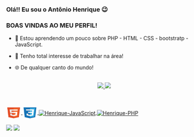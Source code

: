 ### Olá!! Eu sou o Antônio Henrique 😉
### BOAS VINDAS AO MEU PERFIL!
- 🧐 Estou aprendendo um pouco sobre PHP - HTML - CSS - bootstratp - JavaScript.
- 🌟 Tenho total interesse de trabalhar na área!
- 🌐 De qualquer canto do mundo!

  <div align="center"><br>
    <a href="https://github.com/HenriqueCl99">
    <img height="180em" src="https://github-readme-stats.vercel.app/api?username=HenriqueCl99&show_icons=true&theme=dracula&include_all_commits=true&count_private=true"/>
    <img height="180em" src="https://github-readme-stats.vercel.app/api/top-langs/?username=HenriqueCl99&layout=compact&langs_count=7&theme=dracula"/>
  </div>
</br>
  
  
  <div style="display: inline_block"><br>
  <img align="center" alt="Henrique-HTML" height="30" width="40" src="https://raw.githubusercontent.com/devicons/devicon/master/icons/html5/html5-original.svg">
  <img align="center" alt="Henrique-CSS" height="30" width="40" src="https://raw.githubusercontent.com/devicons/devicon/master/icons/css3/css3-original.svg">
  <img align="center" alt="Henrique-JavaScript" height="30" width="40 "src="https://cdn.jsdelivr.net/gh/devicons/devicon/icons/javascript/javascript-original.svg" />
  <img align="center" alt="Henrique-PHP" height="30" width="40 "src="https://www.php.net/images/logos/new-php-logo.svg" />
</br>


  </br>
  <div> 
  <a href="https://www.instagram.com/henrique.callixto/?hl=pt-br" target="_blank"><img src="https://img.shields.io/badge/-Instagram-%23E4405F?style=for-the-badge&logo=instagram&logoColor=white" target="_blank"></a>
  <a href="https://www.linkedin.com/in/ant%C3%B4nio-henrique-367728214/" target="_blank"><img src="https://img.shields.io/badge/-LinkedIn-%230077B5?style=for-the-badge&logo=linkedin&logoColor=white" target="_blank"></a>  
    </div>

